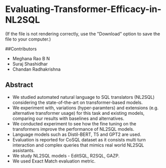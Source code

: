 # Evaluating-Transformer-Efficacy-in-NL2SQL
(If the file is not rendering correctly, use the "Download" option to save the file to your computer.)

##Contributors 
- Meghana Rao B N
- Suraj Shashidhar
- Chandan Radhakrishna

## Abstract

- We studied automated natural language to SQL translators (NL2SQL) considering the state-of-the-art on transformer-based models.
- We experiment with, variations (hyper-paramters) and extensions (e.g. alternative transformer usage) for this task and existing models, comparing our results with baselines and alternatives.
- We conducted experiment to see how the fine tuning on the transformers improve the performance of NL2SQL models.
- Language models such as Distil-BERT, T5 and GPT2 are used.
- Evaluation is reported for CoSQL dataset as it consists multi turn interaction and complex queries that mimics real world NL2SQL assistants.
- We study  NL2SQL models - EditSQL, R2SQL, GAZP.
- We used Exact Match evaluation metric.
